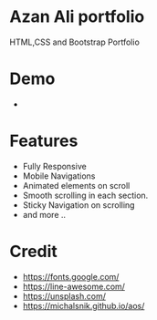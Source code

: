# Azan Ali  portfolio
HTML,CSS and Bootstrap Portfolio

# Demo
- 


# Features
- Fully Responsive
- Mobile Navigations
- Animated elements on scroll
- Smooth scrolling in each section.
- Sticky Navigation on scrolling
- and more ..


# Credit
- https://fonts.google.com/
- https://line-awesome.com/
- https://unsplash.com/
- https://michalsnik.github.io/aos/

